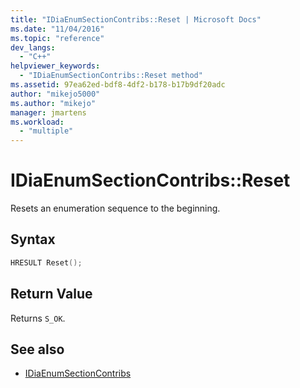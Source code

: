 ```yaml
---
title: "IDiaEnumSectionContribs::Reset | Microsoft Docs"
ms.date: "11/04/2016"
ms.topic: "reference"
dev_langs:
  - "C++"
helpviewer_keywords:
  - "IDiaEnumSectionContribs::Reset method"
ms.assetid: 97ea62ed-bdf8-4df2-b178-b17b9df20adc
author: "mikejo5000"
ms.author: "mikejo"
manager: jmartens
ms.workload:
  - "multiple"
---
```

# IDiaEnumSectionContribs::Reset
Resets an enumeration sequence to the beginning.

## Syntax

```C++
HRESULT Reset();
```

## Return Value
 Returns `S_OK`.

## See also
- [IDiaEnumSectionContribs](../../debugger/debug-interface-access/idiaenumsectioncontribs.md)